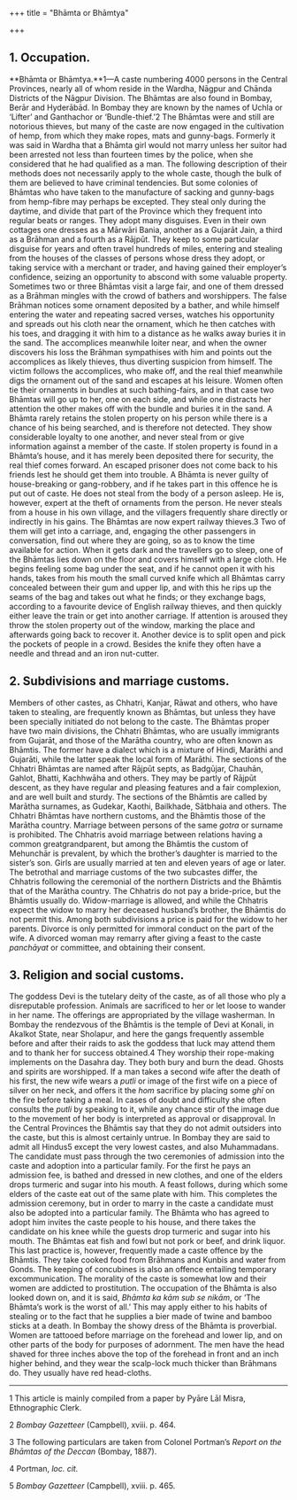 +++
title = "Bhāmta or Bhāmtya"

+++


## 1. Occupation.

**Bhāmta or Bhāmtya.**1—A caste numbering 4000 persons in the Central Provinces, nearly all of whom reside in the Wardha, Nāgpur and Chānda Districts of the Nāgpur Division. The Bhāmtas are also found in Bombay, Berār and Hyderābād. In Bombay they are known by the names of Uchla or ‘Lifter’ and Ganthachor or ‘Bundle-thief.’2 The Bhāmtas were and still are notorious thieves, but many of the caste are now engaged in the cultivation of hemp, from which they make ropes, mats and gunny-bags. Formerly it was said in Wardha that a Bhāmta girl would not marry unless her suitor had been arrested not less than fourteen times by the police, when she considered that he had qualified as a man. The following description of their methods does not necessarily apply to the whole caste, though the bulk of them are believed to have criminal tendencies. But some colonies of Bhāmtas who have taken to the manufacture of sacking and gunny-bags from hemp-fibre may perhaps be excepted. They steal only during the daytime, and divide that part of the Province which they frequent into regular beats or ranges. They adopt many disguises. Even in their own cottages one dresses as a Mārwāri Bania, another as a Gujarāt Jain, a third as a Brāhman and a fourth as a Rājpūt. They keep to some particular disguise for years and often travel hundreds of miles, entering and stealing from the houses of the classes of persons whose dress they adopt, or taking service with a merchant or trader, and having gained their employer’s confidence, seizing an opportunity to abscond with some valuable property. Sometimes two or three Bhāmtas visit a large fair, and one of them dressed as a Brāhman mingles with the crowd of bathers and worshippers. The false Brāhman notices some ornament deposited by a bather, and while himself entering the water and repeating sacred verses, watches his opportunity and spreads out his cloth near the ornament, which he then catches with his toes, and dragging it with him to a distance as he walks away buries it in the sand. The accomplices meanwhile loiter near, and when the owner discovers his loss the Brāhman sympathises with him and points out the accomplices as likely thieves, thus diverting suspicion from himself. The victim follows the accomplices, who make off, and the real thief meanwhile digs the ornament out of the sand and escapes at his leisure. Women often tie their ornaments in bundles at such bathing-fairs, and in that case two Bhāmtas will go up to her, one on each side, and while one distracts her attention the other makes off with the bundle and buries it in the sand. A Bhāmta rarely retains the stolen property on his person while there is a chance of his being searched, and is therefore not detected. They show considerable loyalty to one another, and never steal from or give information against a member of the caste. If stolen property is found in a Bhāmta’s house, and it has merely been deposited there for security, the real thief comes forward. An escaped prisoner does not come back to his friends lest he should get them into trouble. A Bhāmta is never guilty of house-breaking or gang-robbery, and if he takes part in this offence he is put out of caste. He does not steal from the body of a person asleep. He is, however, expert at the theft of ornaments from the person. He never steals from a house in his own village, and the villagers frequently share directly or indirectly in his gains. The Bhāmtas are now expert railway thieves.3 Two of them will get into a carriage, and, engaging the other passengers in conversation, find out where they are going, so as to know the time available for action. When it gets dark and the travellers go to sleep, one of the Bhāmtas lies down on the floor and covers himself with a large cloth. He begins feeling some bag under the seat, and if he cannot open it with his hands, takes from his mouth the small curved knife which all Bhāmtas carry concealed between their gum and upper lip, and with this he rips up the seams of the bag and takes out what he finds; or they exchange bags, according to a favourite device of English railway thieves, and then quickly either leave the train or get into another carriage. If attention is aroused they throw the stolen property out of the window, marking the place and afterwards going back to recover it. Another device is to split open and pick the pockets of people in a crowd. Besides the knife they often have a needle and thread and an iron nut-cutter. 



## 2. Subdivisions and marriage customs.

Members of other castes, as Chhatri, Kanjar, Rāwat and others, who have taken to stealing, are frequently known as Bhāmtas, but unless they have been specially initiated do not belong to the caste. The Bhāmtas proper have two main divisions, the Chhatri Bhāmtas, who are usually immigrants from Gujarāt, and those of the Marātha country, who are often known as Bhāmtis. The former have a dialect which is a mixture of Hindi, Marāthi and Gujarāti, while the latter speak the local form of Marāthi. The sections of the Chhatri Bhāmtas are named after Rājpūt septs, as Badgūjar, Chauhān, Gahlot, Bhatti, Kachhwāha and others. They may be partly of Rājpūt descent, as they have regular and pleasing features and a fair complexion, and are well built and sturdy. The sections of the Bhāmtis are called by Marātha surnames, as Gudekar, Kaothi, Bailkhade, Sātbhaia and others. The Chhatri Bhāmtas have northern customs, and the Bhāmtis those of the Marātha country. Marriage between persons of the same *gotra* or surname is prohibited. The Chhatris avoid marriage between relations having a common greatgrandparent, but among the Bhāmtis the custom of Mehunchār is prevalent, by which the brother’s daughter is married to the sister’s son. Girls are usually married at ten and eleven years of age or later. The betrothal and marriage customs of the two subcastes differ, the Chhatris following the ceremonial of the northern Districts and the Bhāmtis that of the Marātha country. The Chhatris do not pay a bride-price, but the Bhāmtis usually do. Widow-marriage is allowed, and while the Chhatris expect the widow to marry her deceased husband’s brother, the Bhāmtis do not permit this. Among both subdivisions a price is paid for the widow to her parents. Divorce is only permitted for immoral conduct on the part of the wife. A divorced woman may remarry after giving a feast to the caste *panchāyat* or committee, and obtaining their consent.  



## 3. Religion and social customs.

The goddess Devi is the tutelary deity of the caste, as of all those who ply a disreputable profession. Animals are sacrificed to her or let loose to wander in her name. The offerings are appropriated by the village washerman. In Bombay the rendezvous of the Bhāmtis is the temple of Devi at Konali, in Akalkot State, near Sholapur, and here the gangs frequently assemble before and after their raids to ask the goddess that luck may attend them and to thank her for success obtained.4 They worship their rope-making implements on the Dasahra day. They both bury and burn the dead. Ghosts and spirits are worshipped. If a man takes a second wife after the death of his first, the new wife wears a *putli* or image of the first wife on a piece of silver on her neck, and offers it the *hom* sacrifice by placing some *ghī* on the fire before taking a meal. In cases of doubt and difficulty she often consults the *putli* by speaking to it, while any chance stir of the image due to the movement of her body is interpreted as approval or disapproval. In the Central Provinces the Bhāmtis say that they do not admit outsiders into the caste, but this is almost certainly untrue. In Bombay they are said to admit all Hindus5 except the very lowest castes, and also Muhammadans. The candidate must pass through the two ceremonies of admission into the caste and adoption into a particular family. For the first he pays an admission fee, is bathed and dressed in new clothes, and one of the elders drops turmeric and sugar into his mouth. A feast follows, during which some elders of the caste eat out of the same plate with him. This completes the admission ceremony, but in order to marry in the caste a candidate must also be adopted into a particular family. The Bhāmta who has agreed to adopt him invites the caste people to his house, and there takes the candidate on his knee while the guests drop turmeric and sugar into his mouth. The Bhāmtas eat fish and fowl but not pork or beef, and drink liquor. This last practice is, however, frequently made a caste offence by the Bhāmtis. They take cooked food from Brāhmans and Kunbis and water from Gonds. The keeping of concubines is also an offence entailing temporary excommunication. The morality of the caste is somewhat low and their women are addicted to prostitution. The occupation of the Bhāmta is also looked down on, and it is said, *Bhāmta ka kām sub se nikām*, or ‘The Bhāmta’s work is the worst of all.’ This may apply either to his habits of stealing or to the fact that he supplies a bier made of twine and bamboo sticks at a death. In Bombay the showy dress of the Bhāmta is proverbial. Women are tattooed before marriage on the forehead and lower lip, and on other parts of the body for purposes of adornment. The men have the head shaved for three inches above the top of the forehead in front and an inch higher behind, and they wear the scalp-lock much thicker than Brāhmans do. They usually have red head-cloths. 



* * *

1 This article is mainly compiled from a paper by Pyāre Lāl Misra, Ethnographic Clerk. 

2 *Bombay Gazetteer* \(Campbell\), xviii. p. 464. 

3 The following particulars are taken from Colonel Portman’s *Report on the Bhāmtas of the Deccan* \(Bombay, 1887\). 

4 Portman, *loc. cit.*

5 *Bombay Gazetteer* \(Campbell\), xviii. p. 465. 



